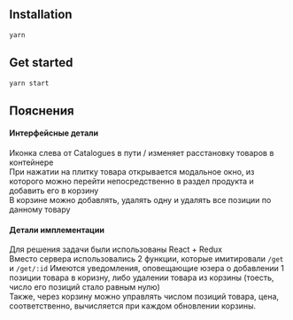 ## Installation

```bash
yarn
```

## Get started

```bash
yarn start
```

## Пояснения
#### Интерфейсные детали
Иконка слева от Catalogues в пути / изменяет расстановку
товаров в контейнере<br>
При нажатии на плитку товара открывается
модальное окно, из которого можно перейти непосредственно 
в раздел продукта и добавить его в корзину<br>
В корзине можно добавлять, удалять одну и удалять все позиции по
данному товару 

#### Детали имплементации
Для решения задачи были использованы React + Redux<br>
Вместо сервера использовались 2 функции,
которые имитировали ```/get``` и ```/get/:id```
Имеются уведомления, оповещающие юзера о добавлении 1 позиции товара в коризну,
либо удалении товара из корзины (тоесть, число его позиций стало равным нулю)<br>
Также, через корзину можно управлять числом позиций товара, цена, соответственно, 
вычисляется при каждом обновлении корзины.
